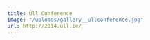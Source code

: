 ```yaml
---
title: Úll Conference
image: "/uploads/gallery__ullconference.jpg"
url: http://2014.ull.ie/
---
```

